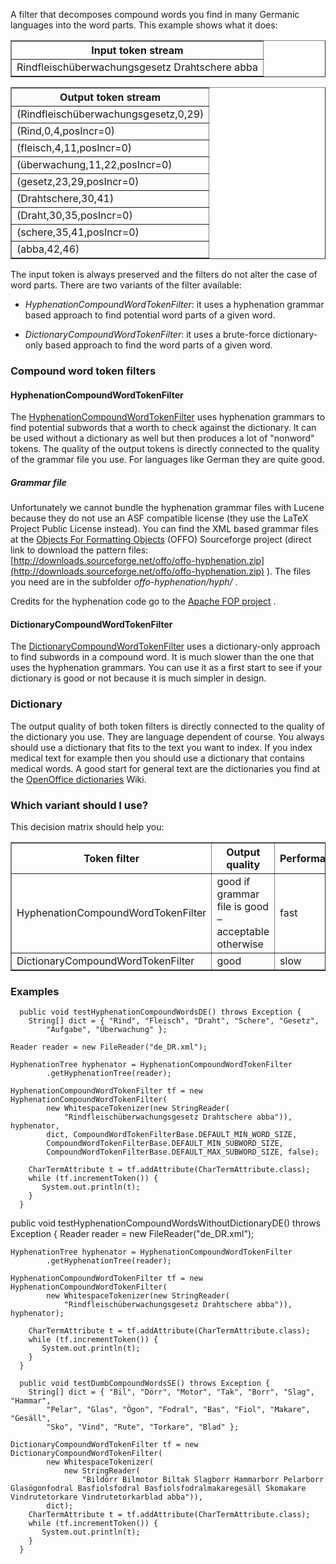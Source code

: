 ﻿
<!--
 Licensed to the Apache Software Foundation (ASF) under one or more
 contributor license agreements.  See the NOTICE file distributed with
 this work for additional information regarding copyright ownership.
 The ASF licenses this file to You under the Apache License, Version 2.0
 (the "License"); you may not use this file except in compliance with
 the License.  You may obtain a copy of the License at

     http://www.apache.org/licenses/LICENSE-2.0

 Unless required by applicable law or agreed to in writing, software
 distributed under the License is distributed on an "AS IS" BASIS,
 WITHOUT WARRANTIES OR CONDITIONS OF ANY KIND, either express or implied.
 See the License for the specific language governing permissions and
 limitations under the License.
-->

A filter that decomposes compound words you find in many Germanic
languages into the word parts. This example shows what it does:
<table border="1">
	<tr>
		<th>Input token stream</th>
	</tr>
	<tr>
		<td>Rindfleischüberwachungsgesetz Drahtschere abba</td>
	</tr>
</table>

<table border="1">
	<tr>
		<th>Output token stream</th>
	</tr>
	<tr>
		<td>(Rindfleischüberwachungsgesetz,0,29)</td>
	</tr>
	<tr>
		<td>(Rind,0,4,posIncr=0)</td>
	</tr>
	<tr>
		<td>(fleisch,4,11,posIncr=0)</td>
	</tr>
	<tr>
		<td>(überwachung,11,22,posIncr=0)</td>
	</tr>
	<tr>
		<td>(gesetz,23,29,posIncr=0)</td>
	</tr>
	<tr>
		<td>(Drahtschere,30,41)</td>
	</tr>
	<tr>
		<td>(Draht,30,35,posIncr=0)</td>
	</tr>
	<tr>
		<td>(schere,35,41,posIncr=0)</td>
	</tr>
	<tr>
		<td>(abba,42,46)</td>
	</tr>
</table>

The input token is always preserved and the filters do not alter the case of word parts. There are two variants of the
filter available:

*   _HyphenationCompoundWordTokenFilter_: it uses a
	hyphenation grammar based approach to find potential word parts of a
	given word.

*   _DictionaryCompoundWordTokenFilter_: it uses a
	brute-force dictionary-only based approach to find the word parts of a given
	word.

### Compound word token filters

#### HyphenationCompoundWordTokenFilter

The [
HyphenationCompoundWordTokenFilter](xref:Lucene.Net.Analysis.Compound.HyphenationCompoundWordTokenFilter) uses hyphenation grammars to find
potential subwords that a worth to check against the dictionary. It can be used
without a dictionary as well but then produces a lot of "nonword" tokens.
The quality of the output tokens is directly connected to the quality of the
grammar file you use. For languages like German they are quite good.

##### Grammar file

Unfortunately we cannot bundle the hyphenation grammar files with Lucene
because they do not use an ASF compatible license (they use the LaTeX
Project Public License instead). You can find the XML based grammar
files at the
[Objects
For Formatting Objects](http://offo.sourceforge.net/hyphenation/index.html)
(OFFO) Sourceforge project (direct link to download the pattern files:
[http://downloads.sourceforge.net/offo/offo-hyphenation.zip](http://downloads.sourceforge.net/offo/offo-hyphenation.zip)
). The files you need are in the subfolder
_offo-hyphenation/hyph/_
.

Credits for the hyphenation code go to the
[Apache FOP project](http://xmlgraphics.apache.org/fop/)
.

#### DictionaryCompoundWordTokenFilter

The [
DictionaryCompoundWordTokenFilter](xref:Lucene.Net.Analysis.Compound.DictionaryCompoundWordTokenFilter) uses a dictionary-only approach to
find subwords in a compound word. It is much slower than the one that
uses the hyphenation grammars. You can use it as a first start to
see if your dictionary is good or not because it is much simpler in design.

### Dictionary

The output quality of both token filters is directly connected to the
quality of the dictionary you use. They are language dependent of course.
You always should use a dictionary
that fits to the text you want to index. If you index medical text for
example then you should use a dictionary that contains medical words.
A good start for general text are the dictionaries you find at the
[OpenOffice
dictionaries](http://wiki.services.openoffice.org/wiki/Dictionaries)
Wiki.

### Which variant should I use?

This decision matrix should help you:
<table border="1">
	<tr>
		<th>Token filter</th>
		<th>Output quality</th>
		<th>Performance</th>
	</tr>
	<tr>
		<td>HyphenationCompoundWordTokenFilter</td>
		<td>good if grammar file is good – acceptable otherwise</td>
		<td>fast</td>
	</tr>
	<tr>
		<td>DictionaryCompoundWordTokenFilter</td>
		<td>good</td>
		<td>slow</td>
	</tr>
</table>

### Examples

      public void testHyphenationCompoundWordsDE() throws Exception {
        String[] dict = { "Rind", "Fleisch", "Draht", "Schere", "Gesetz",
            "Aufgabe", "Überwachung" };
    
    Reader reader = new FileReader("de_DR.xml");
    
    HyphenationTree hyphenator = HyphenationCompoundWordTokenFilter
            .getHyphenationTree(reader);
    
    HyphenationCompoundWordTokenFilter tf = new HyphenationCompoundWordTokenFilter(
            new WhitespaceTokenizer(new StringReader(
                "Rindfleischüberwachungsgesetz Drahtschere abba")), hyphenator,
            dict, CompoundWordTokenFilterBase.DEFAULT_MIN_WORD_SIZE,
            CompoundWordTokenFilterBase.DEFAULT_MIN_SUBWORD_SIZE,
            CompoundWordTokenFilterBase.DEFAULT_MAX_SUBWORD_SIZE, false);

        CharTermAttribute t = tf.addAttribute(CharTermAttribute.class);
        while (tf.incrementToken()) {
           System.out.println(t);
        }
      }
    
  public void testHyphenationCompoundWordsWithoutDictionaryDE() throws Exception {
        Reader reader = new FileReader("de_DR.xml");
    
    HyphenationTree hyphenator = HyphenationCompoundWordTokenFilter
            .getHyphenationTree(reader);
    
    HyphenationCompoundWordTokenFilter tf = new HyphenationCompoundWordTokenFilter(
            new WhitespaceTokenizer(new StringReader(
                "Rindfleischüberwachungsgesetz Drahtschere abba")), hyphenator);

        CharTermAttribute t = tf.addAttribute(CharTermAttribute.class);
        while (tf.incrementToken()) {
           System.out.println(t);
        }
      }

      public void testDumbCompoundWordsSE() throws Exception {
        String[] dict = { "Bil", "Dörr", "Motor", "Tak", "Borr", "Slag", "Hammar",
            "Pelar", "Glas", "Ögon", "Fodral", "Bas", "Fiol", "Makare", "Gesäll",
            "Sko", "Vind", "Rute", "Torkare", "Blad" };
    
    DictionaryCompoundWordTokenFilter tf = new DictionaryCompoundWordTokenFilter(
            new WhitespaceTokenizer(
                new StringReader(
                    "Bildörr Bilmotor Biltak Slagborr Hammarborr Pelarborr Glasögonfodral Basfiolsfodral Basfiolsfodralmakaregesäll Skomakare Vindrutetorkare Vindrutetorkarblad abba")),
            dict);
        CharTermAttribute t = tf.addAttribute(CharTermAttribute.class);
        while (tf.incrementToken()) {
           System.out.println(t);
        }
      }